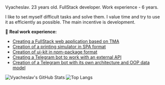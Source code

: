 Vyacheslav. 23 years old. FullStack developer. Work experience - 6 years.

I like to set myself difficult tasks and solve them. I value time and try to use it as efficiently as possible. The main incentive is development.

👏 **Real work experience:**
- [Creating a FullStack web application based on TMA](https://github.com/Independent-Chain/inch-webapp)
- [Creation of a printing simulator in SPA format](https://github.com/diominvd/key-trainer)
- [Creation of ui-kit in npm-package format](https://www.npmjs.com/package/@diominvd/ui-kit)
- [Creating a Telegram bot to work with an external API](https://github.com/diominvd/stock-bot)
- [Creation of a Telegram bot with its own architecture and OOP data model](https://github.com/Independent-Chain/inch-bot)

![Vyacheslav's GitHub Stats](https://github-readme-stats.vercel.app/api?username=diominvd&show_icons=false&theme=radical)
![Top Langs](https://github-readme-stats.vercel.app/api/top-langs/?username=diominvd&layout=compact)
